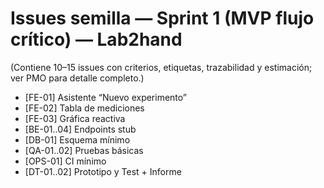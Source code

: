 # Issues semilla — Sprint 1 (MVP flujo crítico) — Lab2hand

(Contiene 10–15 issues con criterios, etiquetas, trazabilidad y estimación; ver PMO para detalle completo.)

- [FE-01] Asistente “Nuevo experimento”
- [FE-02] Tabla de mediciones
- [FE-03] Gráfica reactiva
- [BE-01..04] Endpoints stub
- [DB-01] Esquema mínimo
- [QA-01..02] Pruebas básicas
- [OPS-01] CI mínimo
- [DT-01..02] Prototipo y Test + Informe
